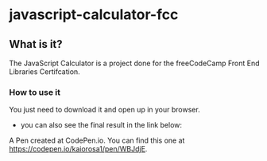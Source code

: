 # javascript-calculator-fcc

## What is it?

The JavaScript Calculator is a project done for the freeCodeCamp Front End Libraries Certifcation. 

### How to use it

You just need to download it and open up in your browser. 

 - you can also see the final result in the link below:

A Pen created at CodePen.io. You can find this one at https://codepen.io/kaiorosa1/pen/WBJdjE.
